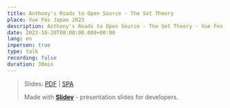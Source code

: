 ```yaml
---
title: Anthony's Roads to Open Source - The Set Theory
place: Vue Fes Japan 2023
description: Anthony's Roads to Open Source - The Set Theory - Vue Fes Japan 2023
date: 2023-10-28T08:00:00.000+00:00
lang: en
inperson: true
type: talk
recording: false
duration: 30min
---
```


> Slides: [PDF](https://me.algohaven.com/talks/2023-10-28) | [SPA](https://talks.me.algohaven.com/2023/vuefesjapan)
>
> Made with <Slidev class="inline"/> [**Slidev**](https://github.com/slidevjs/slidev) - presentation slides for developers.
